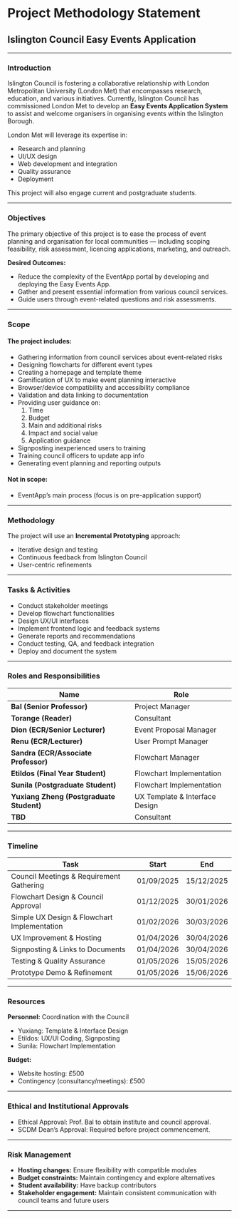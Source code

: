 # Project Methodology Statement  
## Islington Council Easy Events Application

---

### **Introduction**
Islington Council is fostering a collaborative relationship with London Metropolitan University (London Met) that encompasses research, education, and various initiatives. Currently, Islington Council has commissioned London Met to develop an **Easy Events Application System** to assist and welcome organisers in organising events within the Islington Borough.

London Met will leverage its expertise in:
- Research and planning
- UI/UX design
- Web development and integration
- Quality assurance
- Deployment

This project will also engage current and postgraduate students.

---

### **Objectives**
The primary objective of this project is to ease the process of event planning and organisation for local communities — including scoping feasibility, risk assessment, licencing applications, marketing, and outreach.

**Desired Outcomes:**
- Reduce the complexity of the EventApp portal by developing and deploying the Easy Events App.
- Gather and present essential information from various council services.
- Guide users through event-related questions and risk assessments.

---

### **Scope**

#### The project includes:
- Gathering information from council services about event-related risks  
- Designing flowcharts for different event types  
- Creating a homepage and template theme  
- Gamification of UX to make event planning interactive  
- Browser/device compatibility and accessibility compliance  
- Validation and data linking to documentation  
- Providing user guidance on:
  1. Time  
  2. Budget  
  3. Main and additional risks  
  4. Impact and social value  
  5. Application guidance  
- Signposting inexperienced users to training  
- Training council officers to update app info  
- Generating event planning and reporting outputs

#### Not in scope:
- EventApp’s main process (focus is on pre-application support)

---

### **Methodology**
The project will use an **Incremental Prototyping** approach:
- Iterative design and testing
- Continuous feedback from Islington Council
- User-centric refinements

---

### **Tasks & Activities**
- Conduct stakeholder meetings
- Develop flowchart functionalities
- Design UX/UI interfaces
- Implement frontend logic and feedback systems
- Generate reports and recommendations
- Conduct testing, QA, and feedback integration
- Deploy and document the system

---

### **Roles and Responsibilities**

| Name | Role |
|------|------|
| **Bal (Senior Professor)** | Project Manager |
| **Torange (Reader)** | Consultant |
| **Dion (ECR/Senior Lecturer)** | Event Proposal Manager |
| **Renu (ECR/Lecturer)** | User Prompt Manager |
| **Sandra (ECR/Associate Professor)** | Flowchart Manager |
| **Etildos (Final Year Student)** | Flowchart Implementation |
| **Sunila (Postgraduate Student)** | Flowchart Implementation |
| **Yuxiang Zheng (Postgraduate Student)** | UX Template & Interface Design |
| **TBD** | Consultant |

---

### **Timeline**

| Task | Start | End |
|------|--------|------|
| Council Meetings & Requirement Gathering | 01/09/2025 | 15/12/2025 |
| Flowchart Design & Council Approval | 01/12/2025 | 30/01/2026 |
| Simple UX Design & Flowchart Implementation | 01/02/2026 | 30/03/2026 |
| UX Improvement & Hosting | 01/04/2026 | 30/04/2026 |
| Signposting & Links to Documents | 01/04/2026 | 30/04/2026 |
| Testing & Quality Assurance | 01/05/2026 | 15/05/2026 |
| Prototype Demo & Refinement | 01/05/2026 | 15/06/2026 |

---

### **Resources**
**Personnel:** Coordination with the Council  
- Yuxiang: Template & Interface Design  
- Etildos: UX/UI Coding, Signposting  
- Sunila: Flowchart Implementation  

**Budget:**
- Website hosting: £500  
- Contingency (consultancy/meetings): £500  

---

### **Ethical and Institutional Approvals**
- Ethical Approval: Prof. Bal to obtain institute and council approval.  
- SCDM Dean’s Approval: Required before project commencement.  

---

### **Risk Management**
- **Hosting changes:** Ensure flexibility with compatible modules  
- **Budget constraints:** Maintain contingency and explore alternatives  
- **Student availability:** Have backup contributors  
- **Stakeholder engagement:** Maintain consistent communication with council teams and future users

---

